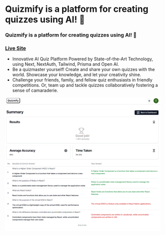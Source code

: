 # Quizmify is a platform for creating quizzes using AI! 📃
### Quizmify is a platform for creating quizzes using AI! 📃
### [Live Site](https://cc-quizmify.vercel.app)

- Innovative AI Quiz Platform Powered by State-of-the-Art Technology, using Next, NextAuth, Tailwind, Prisma and Open AI. 
- Be a quizmaster yourself! Create and share your own quizzes with the world. Showcase your knowledge, and let your creativity shine.
- Challenge your friends, family, and fellow quiz enthusiasts in friendly competitions. Or, team up and tackle quizzes collaboratively fostering a sense of camaraderie.

![](/preview.png)